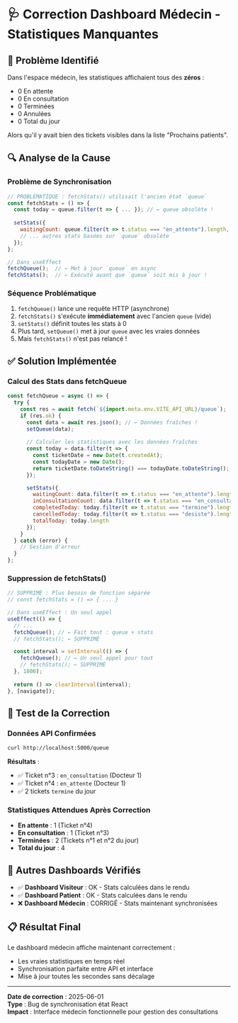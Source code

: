 # 🩺 Correction Dashboard Médecin - Statistiques Manquantes

## 🚨 Problème Identifié

Dans l'espace médecin, les statistiques affichaient tous des **zéros** :
- 0 En attente
- 0 En consultation  
- 0 Terminées
- 0 Annulées
- 0 Total du jour

Alors qu'il y avait bien des tickets visibles dans la liste "Prochains patients".

## 🔍 Analyse de la Cause

### **Problème de Synchronisation**
```jsx
// PROBLÉMATIQUE : fetchStats() utilisait l'ancien état `queue`
const fetchStats = () => {
  const today = queue.filter(t => { ... }); // ← queue obsolète !
  
  setStats({
    waitingCount: queue.filter(t => t.status === "en_attente").length,
    // ... autres stats basées sur `queue` obsolète
  });
};

// Dans useEffect
fetchQueue();  // ← Met à jour `queue` en async
fetchStats();  // ← Exécuté avant que `queue` soit mis à jour !
```

### **Séquence Problématique**
1. `fetchQueue()` lance une requête HTTP (asynchrone)
2. `fetchStats()` s'exécute **immédiatement** avec l'ancien `queue` (vide)
3. `setStats()` définit toutes les stats à 0
4. Plus tard, `setQueue()` met à jour `queue` avec les vraies données
5. Mais `fetchStats()` n'est pas relancé !

## ✅ Solution Implémentée

### **Calcul des Stats dans fetchQueue**
```jsx
const fetchQueue = async () => {
  try {
    const res = await fetch(`${import.meta.env.VITE_API_URL}/queue`);
    if (res.ok) {
      const data = await res.json(); // ← Données fraîches !
      setQueue(data);
      
      // Calculer les statistiques avec les données fraîches
      const today = data.filter(t => {
        const ticketDate = new Date(t.createdAt);
        const todayDate = new Date();
        return ticketDate.toDateString() === todayDate.toDateString();
      });

      setStats({
        waitingCount: data.filter(t => t.status === "en_attente").length,
        inConsultationCount: data.filter(t => t.status === "en_consultation").length,
        completedToday: today.filter(t => t.status === "termine").length,
        cancelledToday: today.filter(t => t.status === "desiste").length,
        totalToday: today.length
      });
    }
  } catch (error) {
    // Gestion d'erreur
  }
};
```

### **Suppression de fetchStats()**
```jsx
// SUPPRIMÉ : Plus besoin de fonction séparée
// const fetchStats = () => { ... }

// Dans useEffect : Un seul appel
useEffect(() => {
  // ...
  fetchQueue(); // ← Fait tout : queue + stats
  // fetchStats(); ← SUPPRIMÉ

  const interval = setInterval(() => {
    fetchQueue(); // ← Un seul appel pour tout
    // fetchStats(); ← SUPPRIMÉ
  }, 1000);
  
  return () => clearInterval(interval);
}, [navigate]);
```

## 🧪 Test de la Correction

### **Données API Confirmées**
```bash
curl http://localhost:5000/queue
```

**Résultats** :
- ✅ Ticket n°3 : `en_consultation` (Docteur 1)
- ✅ Ticket n°4 : `en_attente` (Docteur 1)  
- ✅ 2 tickets `termine` du jour

### **Statistiques Attendues Après Correction**
- **En attente** : 1 (Ticket n°4)
- **En consultation** : 1 (Ticket n°3)
- **Terminées** : 2 (Tickets n°1 et n°2 du jour)
- **Total du jour** : 4

## 🔄 Autres Dashboards Vérifiés

- ✅ **Dashboard Visiteur** : OK - Stats calculées dans le rendu
- ✅ **Dashboard Patient** : OK - Stats calculées dans le rendu  
- ❌ **Dashboard Médecin** : CORRIGÉ - Stats maintenant synchronisées

## 📋 Résultat Final

Le dashboard médecin affiche maintenant correctement :
- Les vraies statistiques en temps réel
- Synchronisation parfaite entre API et interface
- Mise à jour toutes les secondes sans décalage

---

**Date de correction** : 2025-06-01  
**Type** : Bug de synchronisation état React  
**Impact** : Interface médecin fonctionnelle pour gestion des consultations 